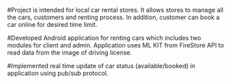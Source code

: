 #Project is intended for local car rental stores. It allows stores to manage all the cars, customers and renting process. In addition, customer can book a car online for desired time limit.

#Developed Android application for renting cars which includes two modules for client and admin. Application uses ML KIT from FireStore API to read data from the image of driving license.

#Implemented real time update of car status (available/booked) in application using pub/sub protocol.
